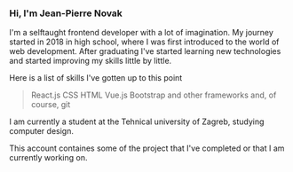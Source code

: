 ### Hi, I'm Jean-Pierre Novak

I'm a selftaught frontend developer with a lot of imagination. My journey started in 2018 in high school, where I was first introduced to the world of web development.
After graduating I've started learning new technologies and started improving my skills little by little.

Here is a list of skills I've gotten up to this point
> React.js
> CSS
> HTML
> Vue.js
> Bootstrap and other frameworks
> and, of course, git

I am currently a student at the Tehnical university of Zagreb, studying computer design.

This account containes some of the project that I've completed or that I am currently working on. 

<!--
**Zack1808/Zack1808** is a ✨ _special_ ✨ repository because its `README.md` (this file) appears on your GitHub profile.

Here are some ideas to get you started:

- 🔭 I’m currently working on ...
- 🌱 I’m currently learning ...
- 👯 I’m looking to collaborate on ...
- 🤔 I’m looking for help with ...
- 💬 Ask me about ...
- 📫 How to reach me: ...
- 😄 Pronouns: ...
- ⚡ Fun fact: ...
-->
